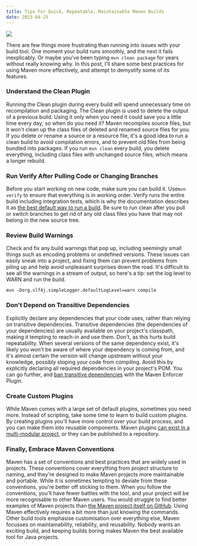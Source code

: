 ```yaml
---
title: Tips For Quick, Repeatable, Maintainable Maven Builds
date: 2023-04-25
---
```


![ ](https://hips.hearstapps.com/hmg-prod/images/construction-toys-1672760698.jpg?crop=0.818xw:0.614xh;0,0.147xh&resize=1200:*)

There are few things more frustrating than running into issues with your
build tool. One moment your build runs smoothly, and the next it fails
inexplicably. Or maybe you've been typing `mvn clean package` for years
without really knowing why. In this post, I'll share some best
practices for using Maven more effectively, and attempt to demystify
some of its features.

### Understand the Clean Plugin

Running the Clean plugin during every build will spend unnecessary time
on recompilation and packaging. The Clean plugin is used to delete the
output of a previous build. Using it only when you need it could save
you a little time every day; so when do you need it? Maven recompiles
source files, but it won't clean up the class files of deleted and
renamed source files for you. If you delete or rename a source or a
resource file, it's a good idea to run a clean build to avoid
compilation errors, and to prevent old files from being bundled into
packages. If you run `mvn clean` every build, you delete everything,
including class files with unchanged source files, which means a longer
rebuild.

### Run Verify After Pulling Code or Changing Branches

Before you start working on new code, make sure you can build it.
Use`mvn verify` to ensure that everything is in working order. Verify
runs the entire build including integration tests, which is why the
documentation describes it as [the best default way to run a
build](https://maven.apache.org/guides/introduction/introduction-to-the-lifecycle.html#usual-command-line-calls:~:text=If%20you%20are%20uncertain%20what%20you%20want%2C%20the%20preferred%20phase%20to%20call%20is).
Be sure to run clean after you pull or switch branches to get rid of any
old class files you have that may not belong in the new source tree.

### Review Build Warnings

Check and fix any build warnings that pop up, including seemingly small
things such as encoding problems or undefined versions. These issues can
easily sneak into a project, and fixing them can prevent problems from
piling up and help avoid unpleasant surprises down the road. It's
difficult to see all the warnings in a stream of output, so here's a
tip: set the log level to WARN and run the build.

``` p1
mvn -Dorg.slf4j.simpleLogger.defaultLogLevel=warn compile
```

### Don't Depend on Transitive Dependencies

Explicitly declare any dependencies that your code uses, rather than
relying on transitive dependencies. Transitive dependencies (the
dependencies of your dependencies) are usually available on your
project's classpath, making it tempting to reach-in and use them.
Don't, as this hurts build repeatability. When several versions of the
same dependency exist, it's likely you won't be aware of where your
dependency is coming from, and it's almost certain the version will
change upstream without your knowledge, possibly stoping your code from
compiling. Avoid this by explicitly declaring all required dependencies
in your project's POM. You can go further, and [ban transitive
dependencies](https://maven.apache.org/enforcer/enforcer-rules/banTransitiveDependencies.html)
with the Maven Enforcer Plugin.

### Create Custom Plugins

While Maven comes with a large set of default plugins, sometimes you
need more. Instead of scripting, take some time to learn to build custom
plugins. By creating plugins you'll have more control over your build
process, and you can make them into reusable components. Maven plugins
[can exist in a multi-modular
project](https://maven.apache.org/guides/mini/guide-multiple-modules.html),
or they can be published to a repository.

### Finally, Embrace Maven Conventions

Maven has a set of conventions and best practices that are widely used
in projects. These conventions cover everything from project structure
to naming, and they're designed to make Maven projects more
maintainable and portable. While it is sometimes tempting to deviate
from these conventions, you're better off sticking to them. When you
follow the conventions, you'll have fewer battles with the tool, and
your project will be more recognisable to other Maven users. You would
struggle to find better examples of Maven projects than [the Maven
project itself on GitHub](https://github.com/apache/maven-plugin-tools).
Using Maven effectively requires a bit more than just knowing the
commands. Other build tools emphasise customisation over everything
else, Maven focusses on maintainability, reliability, and reusability.
Nobody wants an exciting build, and keeping builds boring makes Maven
the best available tool for Java projects.
